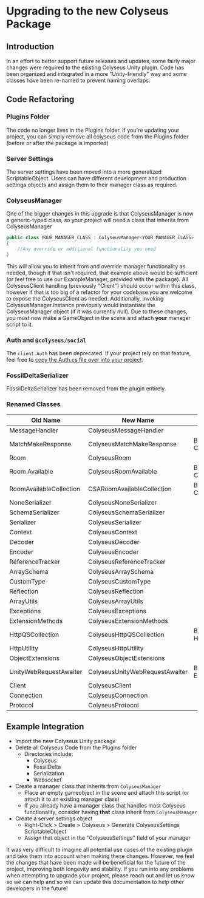 # Upgrading to the new Colyseus Package

## Introduction

In an effort to better support future releases and updates, some fairly major changes were required to the existing Colyseus Unity plugin. Code has been organized and integrated in a more "Unity-friendly" way and some classes have been re-named to prevent naming overlaps.

## Code Refactoring

### Plugins Folder

The code no longer lives in the Plugins folder. If you're updating your project, you can simply remove all colyseus code from the Plugins folder (before or after the package is imported)

### Server Settings

The server settings have been moved into a more generalized ScriptableObject. Users can have different development and production settings objects and assign them to their manager class as required.

### ColyseusManager

One of the bigger changes in this upgrade is that ColyseusManager is now a generic-typed class, so your project will need a class that inherits from ColyseusManager

```csharp
public class YOUR_MANAGER_CLASS : ColyseusManager<YOUR_MANAGER_CLASS>
{
    //Any override or additional functionality you need
}
```
This will allow you to inherit from and override manager functionality as needed, though if that isn't required, that example above would be sufficient (or feel free to use our ExampleManager, provided with the package). All ColyseusClient handling (previously "Client") should occur within this class, however if that is too big of a refactor for your codebase you are welcome to expose the ColyseusClient as needed. Additionally, invoking ColyseusManager.Instance previously would instantiate the ColyseusManager object (if it was currently null). Due to these changes, you must now make a GameObject in the scene and attach **your** manager script to it.

### Auth and `@colyseus/social`

The `client.Auth` has been deprecated. If your project rely on that feature, feel free to [copy the Auth.cs file over into your project](https://github.com/colyseus/colyseus-unity3d/blob/2d54b25c1b8118191a627556d06aa14313f269f8/Assets/Plugins/Colyseus/Auth.cs).

### FossilDeltaSerializer

FossilDeltaSerializer has been removed from the plugin entirely.

### Renamed Classes

| **Old Name** | **New Name** | **Notes** |
| --- | --- | --- |
| MessageHandler | ColyseusMessageHandler |
| MatchMakeResponse | ColyseusMatchMakeResponse | Broken out of Client.cs |
| Room | ColyseusRoom |
| Room Available | ColyseusRoomAvailable | Broken out of Client.cs |
| RoomAvailableCollection | CSARoomAvailableCollection | Broken out of Client.cs |
| NoneSerializer | ColyseusNoneSerializer |
| SchemaSerializer | ColyseusSchemaSerializer |
| Serializer | ColyseusSerializer |
| Context | ColyseusContext |
| Decoder | ColyseusDecoder |
| Encoder | ColyseusEncoder |
| ReferenceTracker | ColyseusReferenceTracker |
| ArraySchema | ColyseusArraySchema |
| CustomType | ColyseusCustomType |
| Reflection | ColyseusReflection |
| ArrayUtils | ColyseusArrayUtils |
| Exceptions | ColyseusExceptions |
| ExtensionMethods | ColyseusExtensionMethods |
| HttpQSCollection | ColyseusHttpQSCollection | Broken out of HttpUtility.cs |
| HttpUtility | ColyseusHttpUtility |
| ObjectExtensions | ColyseusObjectExtensions |
| UnityWebRequestAwaiter | ColyseusUnityWebRequestAwaiter | Broken out of ExtensionMethods.cs |
| Client | ColyseusClient |
| Connection | ColyseusConnection |
| Protocol | ColyseusProtocol |

## Example Integration

- Import the new Colyseus Unity package
- Delete all Colyseus Code from the Plugins folder
  - Directories include:
    - Colyseus
    - FossilDelta
    - Serialization
    - Websocket
- Create a manager class that inherits from `ColyseusManager`
  - Place an empty gameobject in the scene and attach this script (or attach it to an existing manager class)
  - If you already have a manager class that handles most Colyseus functionality, consider having **that** class inherit from `ColyseusManager`
- Create a server settings object
  - Right-Click > Create > Colyseus > Generate ColyseusSettings ScriptableObject
  - Assign that object in the "ColyseusSettings" field of your manager

It was very difficult to imagine all potential use cases of the existing plugin and take them into account when making these changes. However, we feel the changes that have been made will be beneficial for the future of the project, improving both longevity and stability. If you run into any problems when attempting to upgrade your project, please reach out and let us know so we can help and so we can update this documentation to help other developers in the future!

